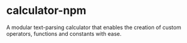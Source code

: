 # calculator-npm
A modular text-parsing calculator that enables the creation of custom operators, functions and constants with ease.
